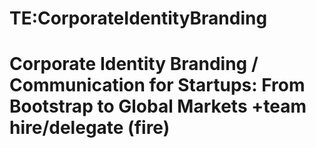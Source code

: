 






TE:CorporateIdentityBranding
============================






Corporate Identity Branding / Communication for Startups: From Bootstrap to Global Markets +team hire/delegate (fire)
=====================================================================================================================










